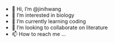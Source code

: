 - 👋 Hi, I’m @jinihwang
- 👀 I’m interested in biology
- 🌱 I’m currently learning coding
- 💞️ I’m looking to collaborate on literature
- 📫 How to reach me ...

<!---
jinihwang/jinihwang is a ✨ special ✨ repository because its `README.md` (this file) appears on your GitHub profile.
You can click the Preview link to take a look at your changes.
--->
